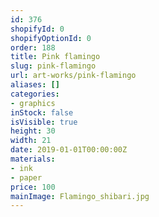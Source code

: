 ```yaml
---
id: 376
shopifyId: 0
shopifyOptionId: 0
order: 188
title: Pink flamingo
slug: pink-flamingo
url: art-works/pink-flamingo
aliases: []
categories:
- graphics
inStock: false
isVisible: true
height: 30
width: 21
date: 2019-01-01T00:00:00Z
materials:
- ink
- paper
price: 100
mainImage: Flamingo_shibari.jpg
---
```

